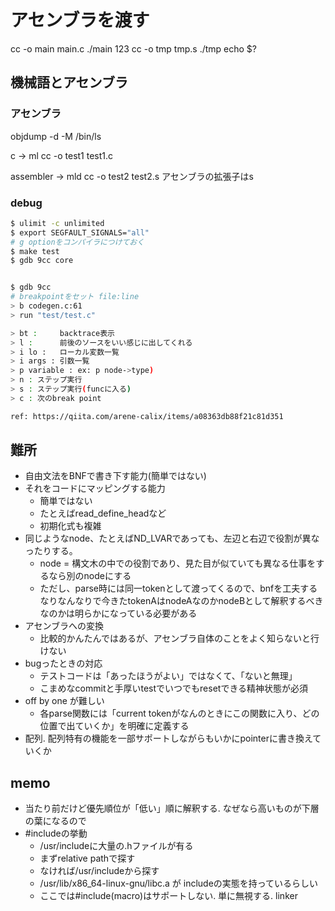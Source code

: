 # アセンブラを渡す
cc -o main main.c
./main 123
cc -o tmp tmp.s
./tmp
echo $?

## 機械語とアセンブラ
### アセンブラ
objdump -d -M /bin/ls

c -> ml
cc -o test1 test1.c

assembler -> mld
cc -o test2 test2.s
アセンブラの拡張子はs

### debug
```bash
$ ulimit -c unlimited
$ export SEGFAULT_SIGNALS="all"
# g optionをコンパイラにつけておく
$ make test
$ gdb 9cc core


$ gdb 9cc
# breakpointをセット file:line
> b codegen.c:61
> run "test/test.c"

> bt :     backtrace表示
> l :      前後のソースをいい感じに出してくれる
> i lo :   ローカル変数一覧
> i args : 引数一覧
> p variable : ex: p node->type)
> n : ステップ実行
> s : ステップ実行(funcに入る)
> c : 次のbreak point

ref: https://qiita.com/arene-calix/items/a08363db88f21c81d351
```

## 難所
- 自由文法をBNFで書き下す能力(簡単ではない)
- それをコードにマッピングする能力
    - 簡単ではない
    - たとえばread_define_headなど
    - 初期化式も複雑
- 同じようなnode、たとえばND_LVARであっても、左辺と右辺で役割が異なったりする。
    - node = 構文木の中での役割であり、見た目が似ていても異なる仕事をするなら別のnodeにする
    - ただし、parse時には同一tokenとして渡ってくるので、bnfを工夫するなりなんなりで今きたtokenAはnodeAなのかnodeBとして解釈するべきなのかは明らかになっている必要がある
- アセンブラへの変換
    - 比較的かんたんではあるが、アセンブラ自体のことをよく知らないと行けない
- bugったときの対応
    - テストコードは「あったほうがよい」ではなくて、「ないと無理」
    - こまめなcommitと手厚いtestでいつでもresetできる精神状態が必須
- off by one が難しい
    - 各parse関数には「current tokenがなんのときにこの関数に入り、どの位置で出ていくか」を明確に定義する
- 配列. 配列特有の機能を一部サポートしながらもいかにpointerに書き換えていくか


## memo
- 当たり前だけど優先順位が「低い」順に解釈する. なぜなら高いものが下層の葉になるので
- #includeの挙動
    - /usr/includeに大量の.hファイルが有る
    - まずrelative pathで探す
    - なければ/usr/includeから探す
    - /usr/lib/x86_64-linux-gnu/libc.a が includeの実態を持っているらしい
    - ここでは#include(macro)はサポートしない. 単に無視する. linker


